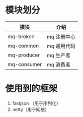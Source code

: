 # 模块划分

| 模块          | 介绍      |
| ----------- | ------- |
| mq-broken   | mq 注册中心 |
| mq-common   | mq 通用代码 |
| mq-producer | mq 生产者  |
| mq-consumer | mq 消费者  |

# 使用到的框架

1. fastjson （用于序列化）
2. netty（用于网络）